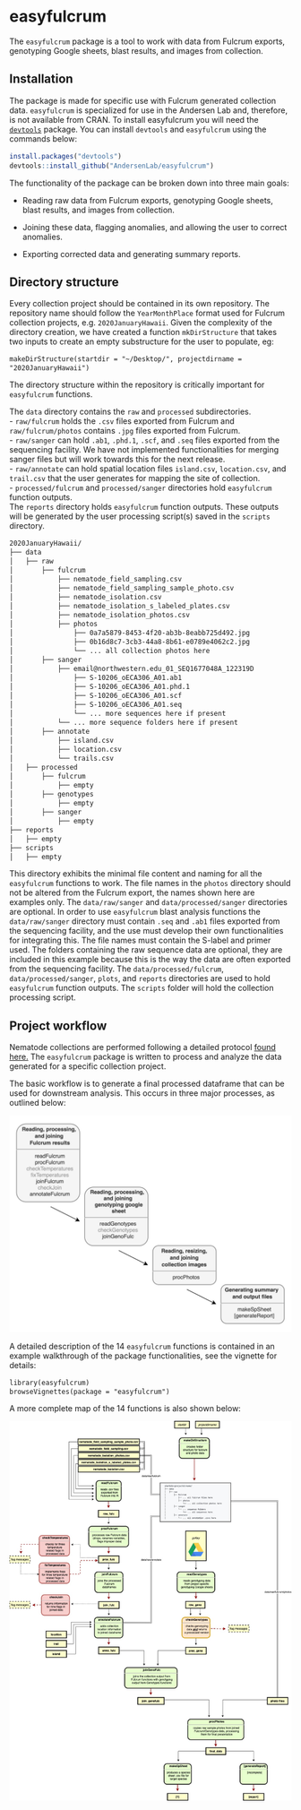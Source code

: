 # easyfulcrum

The `easyfulcrum` package is a tool to work with data from Fulcrum exports, genotyping Google sheets, blast results, and images from collection. 

## Installation

The package is made for specific use with Fulcrum generated collection data. `easyfulcrum` is specialized for use in the Andersen Lab and, therefore, is not available from CRAN. To install easyfulcrum you will need the [`devtools`](https://github.com/hadley/devtools) package. You can install `devtools` and `easyfulcrum` using the commands below:

```r
install.packages("devtools")
devtools::install_github("AndersenLab/easyfulcrum")
```
The functionality of the package can be broken down into three main goals:

+ Reading raw data from Fulcrum exports, genotyping Google sheets, blast results, and images from collection.

+ Joining these data, flagging anomalies, and allowing the user to correct anomalies.

+ Exporting corrected data and generating summary reports.

## Directory structure

Every collection project should be contained in its own repository. The repository name should follow the `YearMonthPlace` format used for Fulcrum collection projects, e.g. `2020JanuaryHawaii`. Given the complexity of the directory creation, we have created a function `mkDirStructure` that takes two inputs to create an empty substructure for the user to populate, eg:<br>

```{r}
makeDirStructure(startdir = "~/Desktop/", projectdirname = "2020JanuaryHawaii")
```

The directory structure within the repository is critically important for `easyfulcrum` functions.<br>

The `data` directory contains the  `raw` and `processed` subdirectories.<br>
    - `raw/fulcrum` holds the `.csv` files exported from Fulcrum and `raw/fulcrum/photos` contains `.jpg` files exported from Fulcrum.<br>
    - `raw/sanger` can hold `.ab1`, `.phd.1`, `.scf`, and `.seq` files exported from the sequencing facility. We have not implemented functionalities for merging sanger files but will work towards this for the next release.<br>
    - `raw/annotate` can hold spatial location files `island.csv`, `location.csv`, and `trail.csv` that the user generates for mapping the site of collection.<br>
    - `processed/fulcrum` and `processed/sanger` directories hold `easyfulcrum` function outputs.<br>
The `reports` directory holds `easyfulcrum` function outputs. These outputs will be generated by the user processing script(s) saved in the `scripts` directory.<br>

```
2020JanuaryHawaii/
├── data
│   ├── raw
│       ├── fulcrum
│           ├── nematode_field_sampling.csv
│           ├── nematode_field_sampling_sample_photo.csv
│           ├── nematode_isolation.csv
│           ├── nematode_isolation_s_labeled_plates.csv
│           ├── nematode_isolation_photos.csv
│           ├── photos
│               ├── 0a7a5879-8453-4f20-ab3b-8eabb725d492.jpg
│               ├── 0b16d8c7-3cb3-44a8-8b61-e0789e4062c2.jpg
│               └── ... all collection photos here
│       ├── sanger
│           ├── email@northwestern.edu_01_SEQ1677048A_122319D
│               ├── S-10206_oECA306_A01.ab1
│               ├── S-10206_oECA306_A01.phd.1
│               ├── S-10206_oECA306_A01.scf
│               ├── S-10206_oECA306_A01.seq
│               └── ... more sequences here if present
│           └── ... more sequence folders here if present
│       ├── annotate
│           ├── island.csv
│           ├── location.csv
│           └── trails.csv
│   ├── processed
│       ├── fulcrum
│           ├── empty
│       ├── genotypes
│           ├── empty
│       ├── sanger
│           ├── empty
├── reports
│   ├── empty
├── scripts
│   ├── empty
```

This directory exhibits the minimal file content and naming for all the `easyfulcrum` functions to work. The file names in the `photos` directory should not be altered from the Fulcrum export, the names shown here are examples only. The `data/raw/sanger` and `data/processed/sanger` directories are optional. In order to use `easyfulcrum` blast analysis functions the `data/raw/sanger` directory must contain `.seq` and `.ab1` files exported from the sequencing facility, and the use must develop their own functionalities for integrating this. The file names must contain the S-label and primer used. The folders containing the raw sequence data are optional, they are included in this example because this is the way the data are often exported from the sequencing facility. The `data/processed/fulcrum`, `data/processed/sanger`, `plots`, and `reports` directories are used to hold `easyfulcrum` function outputs. The `scripts` folder will hold the collection processing script.

## Project workflow

Nematode collections are performed following a detailed protocol [found here.]( https://docs.google.com/document/d/1jssQVPFrFsXJiA6Jt7LyEjQRBGfcfGCitP4qPya7VwU/edit) The `easyfulcrum` package is written to process and analyze the data generated for a specific collection project.<br>

The basic workflow is to generate a final processed dataframe that can be used for downstream analysis. This occurs in three major processes, as outlined below:<br>

![Project workflow simple](.readmefiles/easyFulcrum_simple.jpg)

A detailed description of the 14 `easyfulcrum` functions is contained in an example walkthrough of the package functionalities, see the vignette for details:<br>

```{r}
library(easyfulcrum)
browseVignettes(package = "easyfulcrum")
```

A more complete map of the 14 functions is also shown below:<br>

![Project workflow](.readmefiles/easyFulcrum.jpg)

